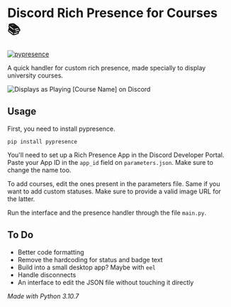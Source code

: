 # Discord Rich Presence for Courses 📚
[![pypresence](https://img.shields.io/badge/using-pypresence-00bb88.svg?style=for-the-badge&logo=discord&logoWidth=20)](https://github.com/qwertyquerty/pypresence)

A quick handler for custom rich presence, made specially to display university courses.

![Displays as Playing \[Course Name\] on Discord](https://i.imgur.com/8Ug2f2o.png)

## Usage

First, you need to install pypresence.

`pip install pypresence`

You'll need to set up a Rich Presence App in the Discord Developer Portal. Paste your App ID in the `app_id` field on `parameters.json`. Make sure to change the name too.

To add courses, edit the ones present in the parameters file. Same if you want to add custom statuses. Make sure to provide a valid image URL for the latter.

Run the interface and the presence handler through the file `main.py`.

## To Do

* Better code formatting
* Remove the hardcoding for status and badge text
* Build into a small desktop app? Maybe with `eel`
* Handle disconnects
* An interface to edit the JSON file without touching it directly


_Made with Python 3.10.7_

